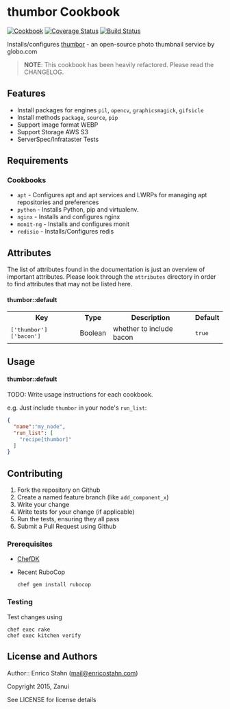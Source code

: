 thumbor Cookbook
================
[![Cookbook](https://img.shields.io/cookbook/v/thumbor.svg)](https://supermarket.chef.io/cookbooks/thumbor)
[![Coverage Status](https://img.shields.io/coveralls/zanui/chef-thumbor.svg)](https://coveralls.io/r/zanui/chef-thumbor)
[![Build Status](https://img.shields.io/travis/zanui/chef-thumbor.svg)](https://travis-ci.org/zanui/chef-thumbor)



Installs/configures [thumbor](https://github.com/thumbor/thumbor) - an open-source photo thumbnail service by globo.com

> **NOTE**: This cookbook has been heavily refactored. Please read the CHANGELOG.

Features
------------
* Install packages for engines `pil`, `opencv`, `graphicsmagick`, `gifsicle`
* Install methods `package`, `source`, `pip`
* Support image format WEBP
* Support Storage AWS S3
* ServerSpec/Infrataster Tests

Requirements
------------

### Cookbooks
- `apt` - Configures apt and apt services and LWRPs for managing apt repositories and preferences
- `python` - Installs Python, pip and virtualenv.
- `nginx` - Installs and configures nginx
- `monit-ng` - Installs and configures monit
- `redisio` - Installs/Configures redis


Attributes
----------
The list of attributes found in the documentation is just an overview of important attributes. Please look through the `attributes` directory in order to find attributes that may not be listed here.  

#### thumbor::default
<table>
  <tr>
    <th>Key</th>
    <th>Type</th>
    <th>Description</th>
    <th>Default</th>
  </tr>
  <tr>
    <td><tt>['thumbor']['bacon']</tt></td>
    <td>Boolean</td>
    <td>whether to include bacon</td>
    <td><tt>true</tt></td>
  </tr>
</table>

Usage
-----
#### thumbor::default


TODO: Write usage instructions for each cookbook.

e.g.
Just include `thumbor` in your node's `run_list`:

```json
{
  "name":"my_node",
  "run_list": [
    "recipe[thumbor]"
  ]
}
```

Contributing
------------

1. Fork the repository on Github
2. Create a named feature branch (like `add_component_x`)
3. Write your change
4. Write tests for your change (if applicable)
5. Run the tests, ensuring they all pass
6. Submit a Pull Request using Github

### Prerequisites

- [ChefDK](http://downloads.getchef.com/chef-dk/ "ChefDK")
- Recent RuboCop
  
  ```
  chef gem install rubocop
  ```

### Testing

Test changes using

```
chef exec rake
chef exec kitchen verify
```

License and Authors
-------------------
Author:: Enrico Stahn (mail@enricostahn.com)

Copyright 2015, Zanui

See LICENSE for license details